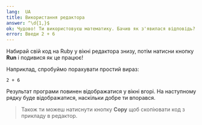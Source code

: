 ```yaml
---
lang:  UA
title: Використання редактора
answer: ^\d{1,}$
ok: Чудово! Ти використовуєш математику. Бачив як з'явилася відповідь?
error: Введи 2 + 6
---
```


Набирай свій код на Ruby у вікні редактора знизу, потім натисни кнопку __Run__ і подивися як це працює!

Наприклад, спробуймо порахувати простий вираз:

    2 + 6

Результат програми повинен відображатися у вікні вгорі. На наступному рядку буде відображатися, наскільки добре ти впорався.

> Також ти можеш натиснути кнопку __Copy__ щоб скопіювати код з прикладу в редактор.
